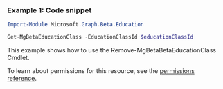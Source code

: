 ### Example 1: Code snippet

```powershellImport-Module Microsoft.Graph.Beta.Education

Get-MgBetaEducationClass -EducationClassId $educationClassId
```
This example shows how to use the Remove-MgBetaBetaEducationClass Cmdlet.
To learn about permissions for this resource, see the [permissions reference](/graph/permissions-reference).

